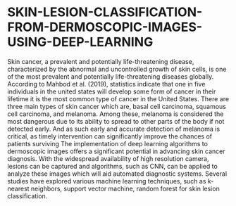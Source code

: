 # SKIN-LESION-CLASSIFICATION-FROM-DERMOSCOPIC-IMAGES-USING-DEEP-LEARNING
Skin cancer, a  prevalent and potentially life-threatening disease, characterized by the abnormal and uncontrolled growth of skin cells, is one of the most prevalent and potentially life-threatening diseases globally. According to Mahbod et al. (2019), statistics indicate that one in five individuals in the united states will develop some form of cancer in their lifetime it is the most common type of cancer in the United States. There are three main types of skin cancer which are, basal cell carcinoma, squamous cell carcinoma, and melanoma. Among these, melanoma is considered the most dangerous due to its ability to spread to other parts of the body if not detected early. And as such early and accurate detection of melanoma is critical, as timely intervention can significantly improve the chances of patients surviving 
The implementation of deep learning algorithms to dermoscopic images offers a significant potential in advancing skin cancer diagnosis. With the widespread availability of high resolution camera, lesions can be captured and algorithms, such as CNN, can be applied to analyze these images which will aid automated diagnostic systems. Several studies have explored various machine learning techniques, such as k-nearest neighbors, support vector machine, random forest for skin lesion classification. 
